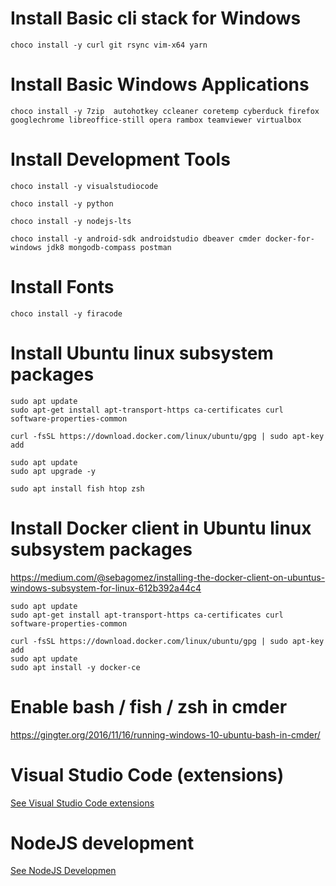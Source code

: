 # Install Basic cli stack for Windows 

```
choco install -y curl git rsync vim-x64 yarn
```

# Install Basic Windows Applications

```
choco install -y 7zip  autohotkey ccleaner coretemp cyberduck firefox googlechrome libreoffice-still opera rambox teamviewer virtualbox

```

# Install Development Tools

```
choco install -y visualstudiocode

choco install -y python

choco install -y nodejs-lts

choco install -y android-sdk androidstudio dbeaver cmder docker-for-windows jdk8 mongodb-compass postman

```

# Install Fonts

```
choco install -y firacode
```


# Install Ubuntu linux subsystem packages 

```
sudo apt update
sudo apt-get install apt-transport-https ca-certificates curl software-properties-common

curl -fsSL https://download.docker.com/linux/ubuntu/gpg | sudo apt-key add 

sudo apt update
sudo apt upgrade -y
 
sudo apt install fish htop zsh
```

# Install Docker client in Ubuntu linux subsystem packages 

https://medium.com/@sebagomez/installing-the-docker-client-on-ubuntus-windows-subsystem-for-linux-612b392a44c4

```
sudo apt update
sudo apt-get install apt-transport-https ca-certificates curl software-properties-common

curl -fsSL https://download.docker.com/linux/ubuntu/gpg | sudo apt-key add 
sudo apt update
sudo apt install -y docker-ce
```

# Enable bash / fish / zsh in cmder

https://gingter.org/2016/11/16/running-windows-10-ubuntu-bash-in-cmder/

# Visual Studio Code (extensions)

[See Visual Studio Code extensions](README-VisualStudioCode)

# NodeJS development

[See NodeJS Developmen](README-NodeJS)

